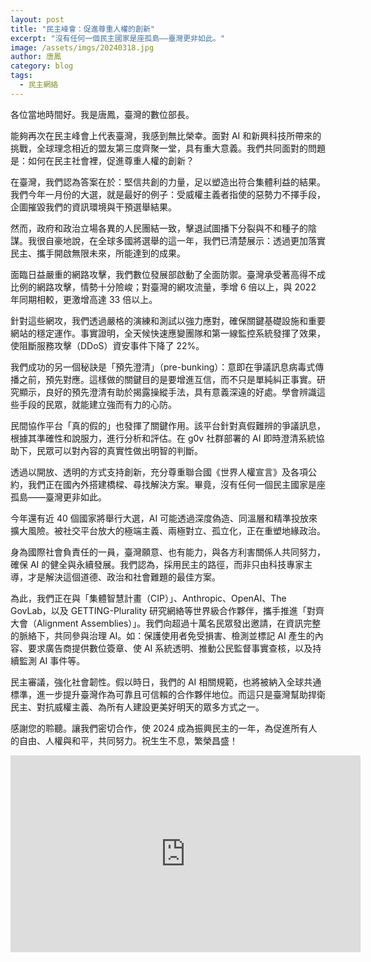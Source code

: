 ```yaml
---
layout: post
title: "民主峰會：促進尊重人權的創新"
excerpt: "沒有任何一個民主國家是座孤島——臺灣更非如此。"
image: /assets/imgs/20240318.jpg 
author: 唐鳳
category: blog
tags:
  - 民主網絡
---
```


各位當地時間好。我是唐鳳，臺灣的數位部長。

能夠再次在民主峰會上代表臺灣，我感到無比榮幸。面對 AI 和新興科技所帶來的挑戰，全球理念相近的盟友第三度齊聚一堂，具有重大意義。我們共同面對的問題是：如何在民主社會裡，促進尊重人權的創新？

在臺灣，我們認為答案在於：堅信共創的力量，足以塑造出符合集體利益的結果。我們今年一月份的大選，就是最好的例子：受威權主義者指使的惡勢力不擇手段，企圖摧毀我們的資訊環境與干預選舉結果。

然而，政府和政治立場各異的人民團結一致，擊退試圖播下分裂與不和種子的陰謀。我很自豪地說，在全球多國將選舉的這一年，我們已清楚展示：透過更加落實民主、攜手開啟無限未來，所能達到的成果。

面臨日益嚴重的網路攻擊，我們數位發展部啟動了全面防禦。臺灣承受著高得不成比例的網路攻擊，情勢十分險峻；對臺灣的網攻流量，季增 6 倍以上，與 2022 年同期相較，更激增高達 33 倍以上。

針對這些網攻，我們透過嚴格的演練和測試以強力應對，確保關鍵基礎設施和重要網站的穩定運作。事實證明，全天候快速應變團隊和第一線監控系統發揮了效果，使阻斷服務攻擊（DDoS）資安事件下降了 22%。

我們成功的另一個秘訣是「預先澄清」（pre-bunking）：意即在爭議訊息病毒式傳播之前，預先對應。這樣做的關鍵目的是要增進互信，而不只是單純糾正事實。研究顯示，良好的預先澄清有助於揭露操縱手法，具有意義深遠的好處。學會辨識這些手段的民眾，就能建立強而有力的心防。

民間協作平台「真的假的」也發揮了關鍵作用。該平台針對真假難辨的爭議訊息，根據其準確性和說服力，進行分析和評估。在 g0v 社群部署的 AI 即時澄清系統協助下，民眾可以對內容的真實性做出明智的判斷。

透過以開放、透明的方式支持創新，充分尊重聯合國《世界人權宣言》及各項公約，我們正在國內外搭建橋樑、尋找解決方案。畢竟，沒有任何一個民主國家是座孤島——臺灣更非如此。

今年還有近 40 個國家將舉行大選，AI 可能透過深度偽造、同溫層和精準投放來擴大風險。被社交平台放大的極端主義、兩極對立、孤立化，正在重塑地緣政治。

身為國際社會負責任的一員，臺灣願意、也有能力，與各方利害關係人共同努力，確保 AI 的健全與永續發展。我們認為，採用民主的路徑，而非只由科技專家主導，才是解決這個道德、政治和社會難題的最佳方案。

為此，我們正在與「集體智慧計畫（CIP）」、Anthropic、OpenAI、The GovLab，以及 GETTING-Plurality 研究網絡等世界級合作夥伴，攜手推進「對齊大會（Alignment Assemblies）」。我們向超過十萬名民眾發出邀請，在資訊完整的脈絡下，共同參與治理 AI。如：保護使用者免受損害、檢測並標記 AI 產生的內容、要求廣告商提供數位簽章、使 AI 系統透明、推動公民監督事實查核，以及持續監測 AI 事件等。

民主審議，強化社會韌性。假以時日，我們的 AI 相關規範，也將被納入全球共通標準，進一步提升臺灣作為可靠且可信賴的合作夥伴地位。而這只是臺灣幫助捍衛民主、對抗威權主義、為所有人建設更美好明天的眾多方式之一。

感謝您的聆聽。讓我們密切合作，使 2024 成為振興民主的一年，為促進所有人的自由、人權與和平，共同努力。祝生生不息，繁榮昌盛！

<iframe width="560" height="315" src="https://www.youtube.com/embed/ZIwebiobCD4" frameborder="0" allowfullscreen></iframe>
